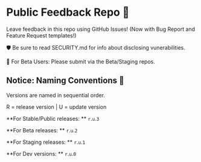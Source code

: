 # Public Feedback Repo 🦦

Leave feedback in this repo using GitHub Issues!
(Now with Bug Report and Feature Request templates!)

🛡️ Be sure to read SECURITY.md for info about disclosing vunerabilities.

🧪 For Beta Users: Please submit via the Beta/Staging repos.


## Notice: Naming Conventions 👀

Versions are named in sequential order.

R = release version | U = update version

**For Stable/Public releases: ** `r`.`u`.`3`

**For Beta releases: ** `r`.`u`.`2`

**For Staging releases: ** `r`.`u`.`1`

**For Dev versions: ** `r`.`u`.`0`
